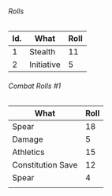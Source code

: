 


###### Rolls
| Id. | What       | Roll |
| --- | ---------- | ---- |
| 1   | Stealth    | 11   |
| 2   | Initiative | 5    |

###### Combat Rolls #1
| What              | Roll |
| ----------------- | ---- |
| Spear             | 18   |
| Damage            | 5    |
| Athletics         | 15   |
| Constitution Save | 12   |
| Spear             | 4    |
|                   |      |
									     
